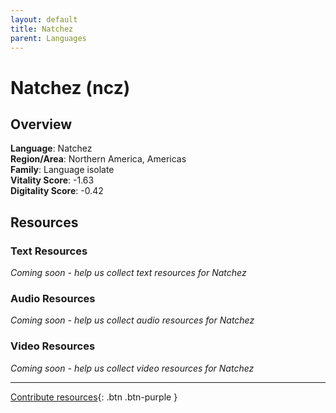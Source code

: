 ```yaml
---
layout: default
title: Natchez
parent: Languages
---
```


# Natchez (ncz)

## Overview

**Language**: Natchez  
**Region/Area**: Northern America, Americas  
**Family**: Language isolate  
**Vitality Score**: -1.63  
**Digitality Score**: -0.42  

## Resources

### Text Resources
*Coming soon - help us collect text resources for Natchez*

### Audio Resources
*Coming soon - help us collect audio resources for Natchez*

### Video Resources
*Coming soon - help us collect video resources for Natchez*

---

[Contribute resources](https://fairtrain.github.io/){: .btn .btn-purple }
